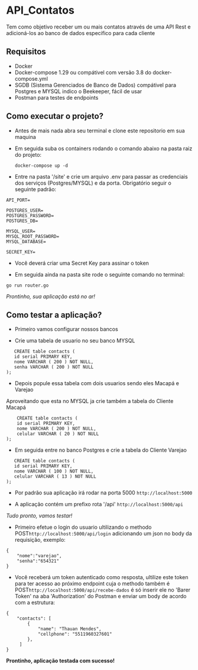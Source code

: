 # API_Contatos

Tem como objetivo receber um ou mais contatos através de uma API Rest e adicioná-los ao banco de dados especifico para cada cliente

## Requisitos

- Docker
- Docker-compose 1.29 ou compátivel com versão 3.8 do docker-compose.yml
- SGDB (Sistema Gerenciados de Banco de Dados) compátivel para Postgres e MYSQL
indico o Beekeeper, fácil de usar
- Postman para testes de endpoints

## Como executar o projeto?

- Antes de mais nada abra seu terminal e clone este repositorio em sua maquina

- Em seguida suba os containers rodando o comando abaixo na pasta raiz do projeto:

    ```docker-compose up -d```

- Entre na pasta '/site' e crie um arquivo .env para passar as credenciais dos serviços (Postgres/MYSQL) e da porta. Obrigatório seguir o seguinte padrão:

```
API_PORT=

POSTGRES_USER=
POSTGRES_PASSWORD=
POSTGRES_DB=

MYSQL_USER=
MYSQL_ROOT_PASSWORD=
MYSQL_DATABASE=

SECRET_KEY=
```
- Você deverá criar uma Secret Key para assinar o token

- Em seguida ainda na pasta site rode o seguinte comando no terminal:

```go run router.go```

*Prontinho, sua aplicação está no ar!*

## Como testar a aplicação?

- Primeiro vamos configurar nossos bancos

- Crie uma tabela de usuario no seu banco MYSQL 

 ```  
    CREATE table contacts (
	id serial PRIMARY KEY,
	nome VARCHAR ( 200 ) NOT NULL,
	senha VARCHAR ( 200 ) NOT NULL
);
```
- Depois popule essa tabela com dois usuarios sendo eles Macapá e Varejao

Aproveitando que esta no MYSQL ja crie também a tabela do Cliente Macapá

```
    CREATE table contacts (
	id serial PRIMARY KEY,
	nome VARCHAR ( 200 ) NOT NULL,
	celular VARCHAR ( 20 ) NOT NULL
);  
```

- Em seguida entre no banco Postgres e crie a tabela do Cliente Varejao
 
 ```
    CREATE table contacts (
	id serial PRIMARY KEY,
	nome VARCHAR ( 100 ) NOT NULL,
	celular VARCHAR ( 13 ) NOT NULL
);
 ```

- Por padrão sua aplicação irá rodar na porta 5000 ```http://localhost:5000```

- A aplicação contém um prefixo rota '/api' ```http://localhost:5000/api```

*Tudo pronto, vamos testar!*

- Primeiro efetue o login do usuario ultilizando o methodo POST```http://localhost:5000/api/login``` adicionando um json no body da requisição, exemplo:

```
{
    "nome":"varejao",
    "senha":"654321"
}
```
- Você receberá um token autenticado como resposta, ultilize este token para ter acesso ao  próximo endpoint cuja o methodo também é POST```http://localhost:5000/api/recebe-dados``` é só inserir ele no 'Barer Token' na aba 'Authorization' do Postman
e enviar um body de acordo com a estrutura:

```
{
    "contacts": [
        {
            "name": "Thauan Mendes",
            "cellphone": "5511960327601"
        },
     ]
}
```
**Prontinho, aplicação testada com sucesso!**